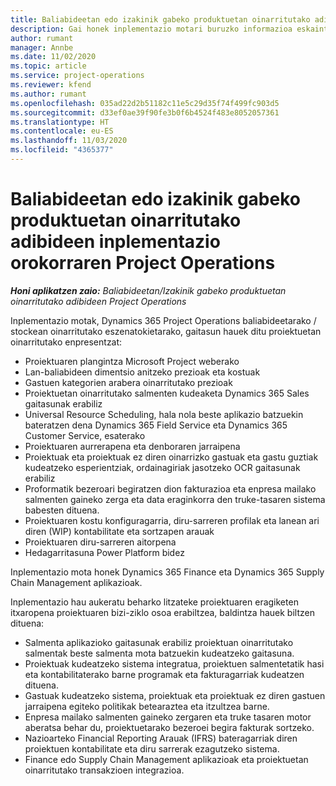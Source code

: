 ```yaml
---
title: Baliabideetan edo izakinik gabeko produktuetan oinarritutako adibideen inplementazio orokorraren Project Operations
description: Gai honek inplementazio motari buruzko informazioa eskaintzen du, baliabidean / pilatu gabeko egoeretako Project Operations-en eragiketak.
author: rumant
manager: Annbe
ms.date: 11/02/2020
ms.topic: article
ms.service: project-operations
ms.reviewer: kfend
ms.author: rumant
ms.openlocfilehash: 035ad22d2b51182c11e5c29d35f74f499fc903d5
ms.sourcegitcommit: d33ef0ae39f90fe3b0f6b4524f483e8052057361
ms.translationtype: HT
ms.contentlocale: eu-ES
ms.lasthandoff: 11/03/2020
ms.locfileid: "4365377"
---
```

# <a name="project-operations-for-resourcenon-stocked-based-scenarios-deployment-overview"></a>Baliabideetan edo izakinik gabeko produktuetan oinarritutako adibideen inplementazio orokorraren Project Operations

_**Honi aplikatzen zaio:** Baliabideetan/Izakinik gabeko produktuetan oinarritutako adibideen Project Operations_

Inplementazio motak, Dynamics 365 Project Operations baliabideetarako / stockean oinarritutako eszenatokietarako, gaitasun hauek ditu proiektuetan oinarritutako enpresentzat:

- Proiektuaren plangintza Microsoft Project weberako
- Lan-baliabideen dimentsio anitzeko prezioak eta kostuak
- Gastuen kategorien arabera oinarritutako prezioak
- Proiektuetan oinarritutako salmenten kudeaketa Dynamics 365 Sales gaitasunak erabiliz
- Universal Resource Scheduling, hala nola beste aplikazio batzuekin bateratzen dena Dynamics 365 Field Service eta Dynamics 365 Customer Service, esaterako
- Proiektuaren aurrerapena eta denboraren jarraipena
- Proiektuak eta proiektuak ez diren oinarrizko gastuak eta gastu guztiak kudeatzeko esperientziak, ordainagiriak jasotzeko OCR gaitasunak erabiliz
- Proformatik bezeroari begiratzen dion fakturazioa eta enpresa mailako salmenten gaineko zerga eta data eraginkorra den truke-tasaren sistema babesten dituena.
- Proiektuaren kostu konfiguragarria, diru-sarreren profilak eta lanean ari diren (WIP) kontabilitate eta sortzapen arauak
- Proiektuaren diru-sarreren aitorpena
- Hedagarritasuna Power Platform bidez

Inplementazio mota honek Dynamics 365 Finance eta Dynamics 365 Supply Chain Management aplikazioak.

Inplementazio hau aukeratu beharko litzateke proiektuaren eragiketen itxaropena proiektuaren bizi-ziklo osoa erabiltzea, baldintza hauek biltzen dituena:

- Salmenta aplikazioko gaitasunak erabiliz proiektuan oinarritutako salmentak beste salmenta mota batzuekin kudeatzeko gaitasuna.
- Proiektuak kudeatzeko sistema integratua, proiektuen salmentetatik hasi eta kontabilitaterako barne programak eta fakturagarriak kudeatzen dituena.
- Gastuak kudeatzeko sistema, proiektuak eta proiektuak ez diren gastuen jarraipena egiteko politikak betearaztea eta itzultzea barne.
- Enpresa mailako salmenten gaineko zergaren eta truke tasaren motor aberatsa behar du, proiektuetarako bezeroei begira fakturak sortzeko.
- Nazioarteko Financial Reporting Arauak (IFRS) bateragarriak diren proiektuen kontabilitate eta diru sarrerak ezagutzeko sistema.
- Finance edo Supply Chain Management aplikazioak eta proiektuetan oinarritutako transakzioen integrazioa.
